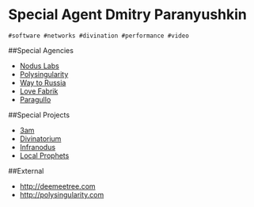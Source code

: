 Special Agent Dmitry Paranyushkin
=============

`#software #networks #divination #performance #video`


##Special Agencies

* [Nodus Labs](../../../../tree/master/agencies/noduslabs)
* [Polysingularity](../../../../tree/master/agencies/polysingularity)
* [Way to Russia](../../../../tree/master/agencies/waytorussia)
* [Love Fabrik](../../../../tree/master/agencies/lovefabrik)
* [Paragullo](../../../../tree/master/agencies/paragullo)


##Special Projects

* [3am](../../../../tree/master/projects/3am)
* [Divinatorium](../../../../tree/master/projects/divinatorium)
* [Infranodus](../../../../tree/master/projects/infranodus)
* [Local Prophets](../../../../tree/master/projects/localprophets)


##External

* http://deemeetree.com
* http://polysingularity.com
